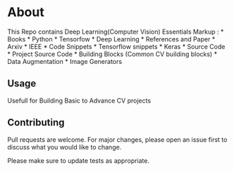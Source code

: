 # About
This Repo contains Deep Learning(Computer Vision) Essentials
 Markup : * Books
              * Python
              * Tensorfow
              * Deep Learning
          * References and Paper
              * Arxiv 
              * IEEE
          * Code Snippets
              * Tensorflow snippets
              * Keras
          * Source Code
              * Project Source Code
              * Building Blocks (Common CV building blocks)
              * Data Augmentation 
              * Image Generators

## Usage
Usefull for Building Basic to Advance CV projects

## Contributing
Pull requests are welcome. For major changes, please open an issue first to discuss what you would like to change.

Please make sure to update tests as appropriate.

